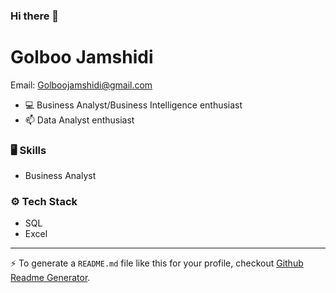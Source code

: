 ### Hi there 👋
# Golboo Jamshidi

Email: Golboojamshidi@gmail.com



- 💻 Business Analyst/Business Intelligence enthusiast 
- 📫 Data Analyst enthusiast


### 🖥 Skills

- ‌‌‌Business Analyst
### ⚙️ Tech Stack
- SQL
- Excel


---
:zap: To generate a `README.md` file like this for your profile, checkout [Github Readme Generator](https://hejazizo-github-profile-readme-srcstreamlit-app-i6skm7.streamlit.app/).
